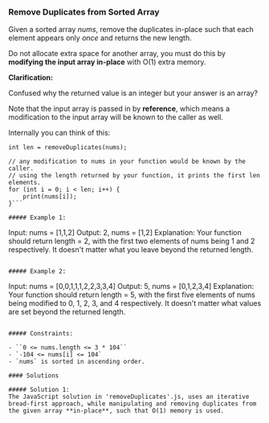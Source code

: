 ### Remove Duplicates from Sorted Array

Given a sorted array *nums*, remove the duplicates in-place such that each element appears only *once* and returns the new length.

Do not allocate extra space for another array, you must do this by **modifying the input array in-place** with O(1) extra memory.

**Clarification:**

Confused why the returned value is an integer but your answer is an array?

Note that the input array is passed in by **reference**, which means a modification to the input array will be known to the caller as well.

Internally you can think of this:
```// nums is passed in by reference. (i.e., without making a copy)
int len = removeDuplicates(nums);

// any modification to nums in your function would be known by the caller.
// using the length returned by your function, it prints the first len elements.
for (int i = 0; i < len; i++) {
    print(nums[i]);
}```

##### Example 1:
```
Input: nums = [1,1,2]
Output: 2, nums = [1,2]
Explanation: Your function should return length = 2, with the first two elements of nums being 1 and 2 respectively. It doesn't matter what you leave beyond the returned length.
```

##### Example 2:
```
Input: nums = [0,0,1,1,1,2,2,3,3,4]
Output: 5, nums = [0,1,2,3,4]
Explanation: Your function should return length = 5, with the first five elements of nums being modified to 0, 1, 2, 3, and 4 respectively. It doesn't matter what values are set beyond the returned length.
```

##### Constraints:

- ``0 <= nums.length <= 3 * 104``
- `-104 <= nums[i] <= 104`
- `nums` is sorted in ascending order.

#### Solutions 

##### Solution 1:
The JavaScript solution in 'removeDuplicates'.js, uses an iterative bread-first approach, while manipulating and removing duplicates from the given array **in-place**, such that O(1) memory is used.